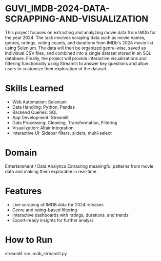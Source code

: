 # GUVI_IMDB-2024-DATA-SCRAPPING-AND-VISUALIZATION
This project focuses on extracting and analyzing movie data from IMDb for the year 2024. The task involves scraping data such as movie names, genres, ratings, voting counts, and durations from IMDb's 2024 movie list using Selenium. The data will then be organized genre-wise, saved as individual CSV files, and combined into a single dataset stored in an SQL database. Finally, the project will provide interactive visualizations and filtering functionality using Streamlit to answer key questions and allow users to customize their exploration of the dataset.

# Skills Learned
- Web Automation: Selenium
- Data Handling: Python, Pandas
- Backend Queries: SQL
- App Development: Streamlit
- Data Processing: Cleaning, Transformation, Filtering
- Visualization: Altair integration
- Interactive UI: Sidebar filters, sliders, multi-select

# Domain
Entertainment / Data Analytics
Extracting meaningful patterns from movie data and making them explorable in real-time.

# Features
- Live scraping of IMDB data for 2024 releases
- Genre and rating-based filtering
- Interactive dashboards with ratings, durations, and trends
- Export-ready insights for further analysi

# How to Run
streamlit run imdb_streamlit.py

